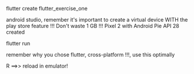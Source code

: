 flutter create flutter_exercise_one

android studio, remember it's important to create a virtual device WITH the play store feature !!! Don't waste 1 GB !!!
Pixel 2 with Android Pie API 28 created

flutter run

remember why you chose flutter, cross-platform !!!, use this optimally

R          ==>> reload in emulator!